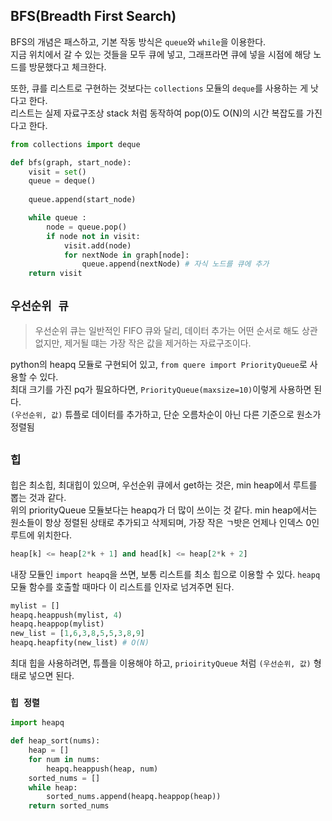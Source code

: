 ## BFS(Breadth First Search)
BFS의 개념은 패스하고, 기본 작동 방식은 `queue`와 `while`을 이용한다.  
지금 위치에서 갈 수 있는 것들을 모두 큐에 넣고, 그래프라면 큐에 넣을 시점에 해당 노드를 방문했다고 체크한다.  

또한, 큐를 리스트로 구현하는 것보다는 `collections` 모듈의 `deque`를 사용하는 게 낫다고 한다.  
리스트는 실제 자료구조상 stack 처럼 동작하여 pop(0)도 O(N)의 시간 복잡도를 가진다고 한다.  

```python
from collections import deque

def bfs(graph, start_node):
    visit = set()
    queue = deque()
    
    queue.append(start_node)

    while queue :
        node = queue.pop()
        if node not in visit:
            visit.add(node)
            for nextNode in graph[node]:
                queue.append(nextNode) # 자식 노드를 큐에 추가
    return visit
```

## `우선순위 큐`
> 우선순위 큐는 일반적인 FIFO 큐와 달리, 데이터 추가는 어떤 순서로 해도 상관없지만,
> 제거될 떄는 가장 작은 값을 제거하는 자료구조이다.

python의 heapq 모듈로 구현되어 있고, `from quere import PriorityQueue`로 사용할 수 있다.  
최대 크기를 가진 pq가 필요하다면, `PriorityQueue(maxsize=10)`이렇게 사용하면 된다.  
`(우선순위, 값)` 튜플로 데이터를 추가하고, 단순 오름차순이 아닌 다른 기준으로 원소가 정렬됨


## `힙`
힙은 최소힙, 최대힙이 있으며, 우선순위 큐에서 get하는 것은, min heap에서 루트를 뽑는 것과 같다.  
위의 priorityQueue 모듈보다는 heapq가 더 많이 쓰이는 것 같다.
min heap에서는 원소들이 항상 정렬된 상태로 추가되고 삭제되며,
가장 작은 ㄱ밧은 언제나 인덱스 0인 루트에 위치한다.
```python
heap[k] <= heap[2*k + 1] and head[k] <= heap[2*k + 2]
```
내장 모듈인 `import heapq`을 쓰면, 보통 리스트를 최소 힙으로 이용할 수 있다.
`heapq` 모듈 함수를 호출할 때마다 이 리스트를 인자로 넘겨주면 된다.

```python
mylist = []
heapq.heappush(mylist, 4)
heapq.heappop(mylist)
new_list = [1,6,3,8,5,5,3,8,9]
heapq.heapfity(new_list) # O(N)
```
최대 힙을 사용하려면, 튜플을 이용해야 하고, `prioirityQueue` 처럼 `(우선순위, 값)` 형태로 넣으면 된다.

### `힙 정렬`
```python
import heapq

def heap_sort(nums):
    heap = []
    for num in nums:
        heapq.heappush(heap, num)
    sorted_nums = []
    while heap:
        sorted_nums.append(heapq.heappop(heap))
    return sorted_nums
```